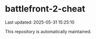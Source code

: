 # battlefront-2-cheat

Last updated: 2025-05-31 15:25:10

This repository is automatically maintained.
